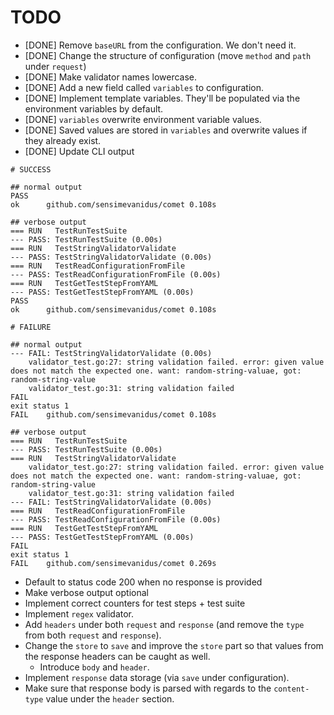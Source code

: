 # TODO

* [DONE] Remove `baseURL` from the configuration. We don't need it.
* [DONE] Change the structure of configuration (move `method` and `path` under `request`)
* [DONE] Make validator names lowercase.
* [DONE] Add a new field called `variables` to configuration.
* [DONE] Implement template variables. They'll be populated via the environment variables by default.
* [DONE] `variables` overwrite environment variable values.
* [DONE] Saved values are stored in `variables` and overwrite values if they already exist.
* [DONE] Update CLI output
```
# SUCCESS

## normal output
PASS
ok      github.com/sensimevanidus/comet 0.108s

## verbose output
=== RUN   TestRunTestSuite
--- PASS: TestRunTestSuite (0.00s)
=== RUN   TestStringValidatorValidate
--- PASS: TestStringValidatorValidate (0.00s)
=== RUN   TestReadConfigurationFromFile
--- PASS: TestReadConfigurationFromFile (0.00s)
=== RUN   TestGetTestStepFromYAML
--- PASS: TestGetTestStepFromYAML (0.00s)
PASS
ok      github.com/sensimevanidus/comet 0.108s

# FAILURE

## normal output
--- FAIL: TestStringValidatorValidate (0.00s)
    validator_test.go:27: string validation failed. error: given value does not match the expected one. want: random-string-valuae, got: random-string-value
    validator_test.go:31: string validation failed
FAIL
exit status 1
FAIL    github.com/sensimevanidus/comet 0.108s

## verbose output
=== RUN   TestRunTestSuite
--- PASS: TestRunTestSuite (0.00s)
=== RUN   TestStringValidatorValidate
    validator_test.go:27: string validation failed. error: given value does not match the expected one. want: random-string-valuae, got: random-string-value
    validator_test.go:31: string validation failed
--- FAIL: TestStringValidatorValidate (0.00s)
=== RUN   TestReadConfigurationFromFile
--- PASS: TestReadConfigurationFromFile (0.00s)
=== RUN   TestGetTestStepFromYAML
--- PASS: TestGetTestStepFromYAML (0.00s)
FAIL
exit status 1
FAIL    github.com/sensimevanidus/comet 0.269s
```
* Default to status code 200 when no response is provided
* Make verbose output optional
* Implement correct counters for test steps + test suite
* Implement `regex` validator.
* Add `headers` under both `request` and `response` (and remove the `type` from both `request` and `response`).
* Change the `store` to `save` and improve the `store` part so that values from the response headers can be caught as well.
    * Introduce `body` and `header`.
* Implement `response` data storage (via `save` under configuration).
* Make sure that response body is parsed with regards to the `content-type` value under the `header` section.